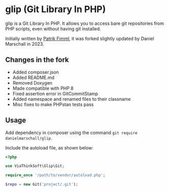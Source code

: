 # glip (Git Library In PHP)

glip is a Git Library In PHP. It allows you to access bare git repositories
from PHP scripts, even without having git installed.

Initially written by [Patrik Fimml](http://fimml.at/glip), it was forked slightly updated by Daniel Marschall in 2023.

## Changes in the fork ##

- Added composer.json
- Added README.md
- Removed Doxygen
- Made compatible with PHP 8
- Fixed assertion error in GitCommitStamp
- Added namespace and renamed files to their classname
- Misc fixes to make PHPstan tests pass

## Usage ##

Add dependency in composer using the command `git require danielmarschall/glip`.

Include the autoload file, as shown below:

```php
<?php

use ViaThinkSoft\Glip\Git;

require_once '/path/to/vendor/autoload.php';

$repo = new Git('project/.git');

```
